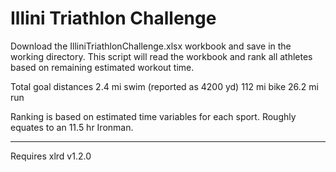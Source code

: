 # Illini Triathlon Challenge

Download the IlliniTriathlonChallenge.xlsx workbook and save in the
working directory. This script will read the workbook and rank all 
athletes based on remaining estimated workout time.

Total goal distances
2.4 mi swim (reported as 4200 yd)
112 mi bike
26.2 mi run

Ranking is based on estimated time variables for each sport.
Roughly equates to an 11.5 hr Ironman.

***
Requires xlrd v1.2.0
